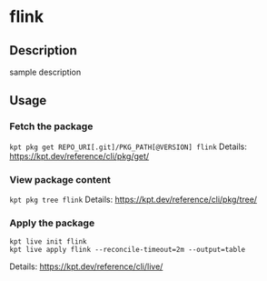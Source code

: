# flink

## Description
sample description

## Usage

### Fetch the package
`kpt pkg get REPO_URI[.git]/PKG_PATH[@VERSION] flink`
Details: https://kpt.dev/reference/cli/pkg/get/

### View package content
`kpt pkg tree flink`
Details: https://kpt.dev/reference/cli/pkg/tree/

### Apply the package
```
kpt live init flink
kpt live apply flink --reconcile-timeout=2m --output=table
```
Details: https://kpt.dev/reference/cli/live/
